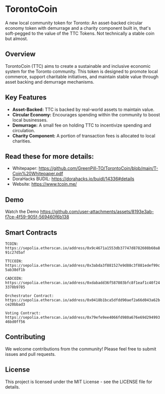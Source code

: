 # TorontoCoin
A new local community token for Toronto: An asset-backed circular economy token with demurrage and a charity component built in, that's soft-pegged to the value of the TTC Tokens. Not technically a stable coin but almost.

## Overview
TorontoCoin (TTC) aims to create a sustainable and inclusive economic system for the Toronto community. This token is designed to promote local commerce, support charitable initiatives, and maintain stable value through asset backing and demurrage mechanisms.

## Key Features
- **Asset-Backed:** TTC is backed by real-world assets to maintain value.
- **Circular Economy:** Encourages spending within the community to boost local businesses.
- **Demurrage:** A small fee on holding TTC to incentivize spending and circulation.
- **Charity Component:** A portion of transaction fees is allocated to local charities.

## Read these for more details: 
- Whitepaper: https://github.com/GreenPill-TO/TorontoCoin/blob/main/T-Coin%20Whitepaper.pdf
- DoraHacks BUDIL: https://dorahacks.io/buidl/14336#details
- Website: https://www.tcoin.me/

## Demo
Watch the Demo
https://github.com/user-attachments/assets/8193e3ab-f7ce-4f59-905f-569460f6b138

## Smart Contracts

`TCOIN: https://sepolia.etherscan.io/address/0x9c4671a1553db37747d8782608b60a891c27d5af`

`TTCCOIN: https://sepolia.etherscan.io/address/0x3abda3f881527e9d88c3f881edef99c5ab38df1b`

`CADCOIN: https://sepolia.etherscan.io/address/0xdabadd36f587803bfc8f1eaf1c40f243378b9785`

`Orchestrator Contract: https://sepolia.etherscan.io/address/0x0418b1bca5dfdd90aef2a66d043a62bce20bbad3`

`Voting Contract: https://sepolia.etherscan.io/address/0x79efe9ee4066fd980a676e69d29499346bd0ff56`

## Contributing
We welcome contributions from the community! Please feel free to submit issues and pull requests.

## License
This project is licensed under the MIT License - see the LICENSE file for details.
